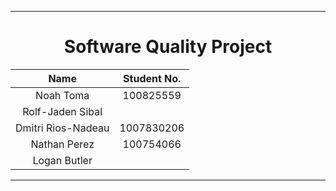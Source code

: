 <hr>
<div align="center">

# Software Quality Project

| Name | Student No. |
| :---: | :---: |
| Noah Toma | 100825559 |
| Rolf-Jaden Sibal | |
| Dmitri Rios-Nadeau | 1007830206 |
| Nathan Perez | 100754066 |
| Logan Butler | |

</div>
<hr>
